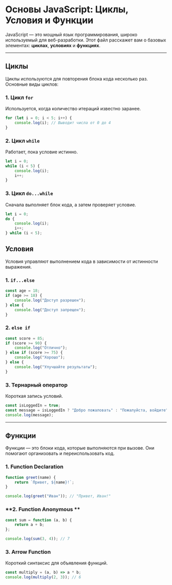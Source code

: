 # Основы JavaScript: Циклы, Условия и Функции

JavaScript — это мощный язык программирования, широко используемый для веб-разработки. Этот файл расскажет вам о базовых элементах: **циклах**, **условиях** и **функциях**.

---

## **Циклы**
Циклы используются для повторения блока кода несколько раз. Основные виды циклов:

### **1. Цикл `for`**
Используется, когда количество итераций известно заранее.
```javascript
for (let i = 0; i < 5; i++) {
    console.log(i); // Выводит числа от 0 до 4
}
```

### **2. Цикл `while`**
Работает, пока условие истинно.
```javascript
let i = 0;
while (i < 5) {
    console.log(i);
    i++;
}
```

### **3. Цикл `do...while`**
Сначала выполняет блок кода, а затем проверяет условие.
```javascript
let i = 0;
do {
    console.log(i);
    i++;
} while (i < 5);
```



## **Условия**
Условия управляют выполнением кода в зависимости от истинности выражения.

### **1. `if...else`**
```javascript
const age = 18;
if (age >= 18) {
    console.log("Доступ разрешен");
} else {
    console.log("Доступ запрещен");
}
```

### **2. `else if`**
```javascript
const score = 85;
if (score >= 90) {
    console.log("Отлично");
} else if (score >= 75) {
    console.log("Хорошо");
} else {
    console.log("Улучшайте результаты");
}
```

### **3. Тернарный оператор**
Короткая запись условий.
```javascript
const isLoggedIn = true;
const message = isLoggedIn ? "Добро пожаловать" : "Пожалуйста, войдите";
console.log(message);
```

---

## **Функции**
Функции — это блоки кода, которые выполняются при вызове. Они помогают организовать и переиспользовать код.

### **1. Function Declaration**
```javascript
function greet(name) {
    return `Привет, ${name}!`;
}

console.log(greet("Иван")); // "Привет, Иван!"
```

### **2. Function Anonymous **
```javascript
const sum = function (a, b) {
    return a + b;
};

console.log(sum(3, 4)); // 7
```

### **3. Arrow Function**
Короткий синтаксис для объявления функций.
```javascript
const multiply = (a, b) => a * b;
console.log(multiply(2, 3)); // 6
```

